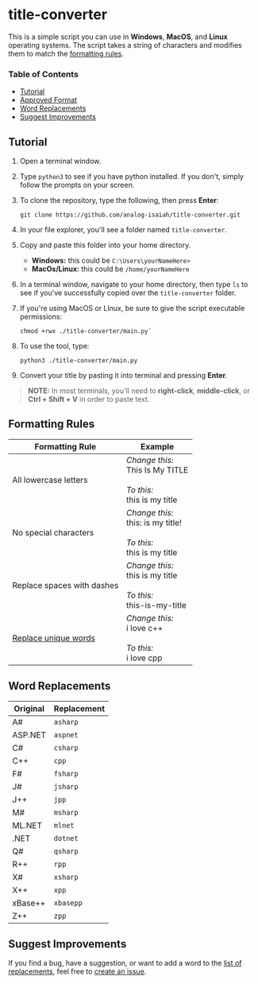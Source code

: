 # title-converter

This is a simple script you can use in **Windows**, **MacOS**, and **Linux** operating systems. The script takes a string of characters and modifies them to match the [formatting rules](#formatting-rules).

### Table of Contents
- [Tutorial](#tutorial)
- [Approved Format](#approved-format)
- [Word Replacements](#word-replacements)
- [Suggest Improvements](#suggest-improvements)

## Tutorial

1. Open a terminal window.

2. Type `python3` to see if you have python installed. If you don't, simply follow the prompts on your screen.

3. To clone the repository, type the following, then press **Enter**:

    ```
    git clone https://github.com/analog-isaiah/title-converter.git
    ```
4. In your file explorer, you'll see a folder named `title-converter`.

5. Copy and paste this folder into your home directory.

    - **Windows:** this could be `C:\Users\yourNameHere>`
    - **MacOs/Linux:** this could be `/home/yourNameHere`

6. In a terminal window, navigate to your home directory, then type `ls` to see if you've successfully copied over the `title-converter` folder.

7. If you're using MacOS or LInux, be sure to give the script executable permissions:

   ```
   chmod +rwx ./title-converter/main.py`
    ```

8. To use the tool, type:

    ```
    python3 ./title-converter/main.py
    ```

9. Convert your title by pasting it into terminal and pressing **Enter**.

> **NOTE:** In most terminals, you'll need to **right-click**, **middle-click**, or **Ctrl + Shift + V** in order to paste text.

## Formatting Rules

|Formatting Rule|Example|
|------|-------|
|All lowercase letters|_Change this:_</br>This Is My TITLE</br></br>_To this:_</br>this is my title|
|No special characters|_Change this:_</br>this: is my title!</br></br>_To this:_</br>this is my title|
|Replace spaces with dashes|_Change this:_</br>this is my title</br></br>_To this:_</br>this-is-my-title|
|[Replace unique words](#unique-tech-words)|_Change this:_</br>i love c++</br></br>_To this:_</br>i love cpp|

## Word Replacements

|Original|Replacement|
|--------|-----------|
|A#|`asharp`|
|ASP.NET|`aspnet`|
|C#|`csharp`|
|C++|`cpp`|
|F#|`fsharp`|
|J#|`jsharp`|
|J++|`jpp`|
|M#|`msharp`|
|ML.NET|`mlnet`|
|.NET|`dotnet`|
|Q#|`qsharp`|
|R++|`rpp`|
|X#|`xsharp`|
|X++|`xpp`|
|xBase++|`xbasepp`|
|Z++|`zpp`|

## Suggest Improvements

If you find a bug, have a suggestion, or want to add a word to the [list of replacements](#word-replacements), feel free to [create an issue](https://github.com/analog-isaiah/title-converter/issues/new/choose).
